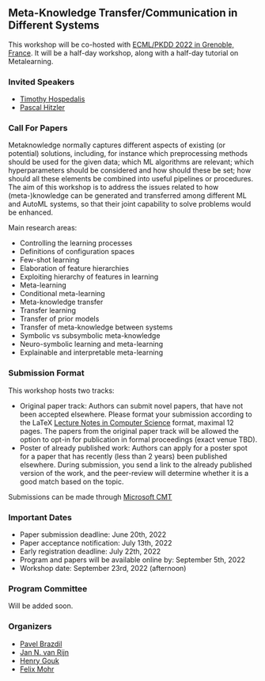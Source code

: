 ## Meta-Knowledge Transfer/Communication in Different Systems
This workshop will be co-hosted with [ECML/PKDD 2022 in Grenoble, France](https://2022.ecmlpkdd.org/). It will be a half-day workshop, along with a half-day tutorial on Metalearning. 

### Invited Speakers
* [Timothy Hospedalis](https://homepages.inf.ed.ac.uk/thospeda/)
* [Pascal Hitzler](https://people.cs.ksu.edu/~hitzler/)

### Call For Papers
Metaknowledge normally captures different aspects of existing (or potential) solutions, including, for instance which preprocessing methods should be used for the given data; which ML algorithms are relevant; which hyperparameters should be considered and how should these be set; how should all these elements be combined into useful pipelines or procedures. The aim of this workshop is to address the issues related to how (meta-)knowledge can be generated and transferred among different ML and AutoML systems, so that their joint capability to solve problems would be enhanced.

Main research areas:
* Controlling the learning processes
* Definitions of configuration spaces
* Few-shot learning
* Elaboration of feature hierarchies
* Exploiting hierarchy of features in learning
* Meta-learning
* Conditional meta-learning
* Meta-knowledge transfer
* Transfer learning
* Transfer of prior models
* Transfer of meta-knowledge between systems
* Symbolic vs subsymbolic meta-knowledge
* Neuro-symbolic learning and meta-learning
* Explainable and interpretable meta-learning

### Submission Format

This workshop hosts two tracks:
* Original paper track: Authors can submit novel papers, that have not been accepted elsewhere. Please format your submission according to the LaTeX [Lecture Notes in Computer Science](https://www.springer.com/gp/computer-science/lncs) format, maximal 12 pages. The papers from the original paper track will be allowed the option to opt-in for publication in formal proceedings (exact venue TBD).
* Poster of already published work: Authors can apply for a poster spot for a paper that has recently (less than 2 years) been published elsewhere. During submission, you send a link to the already published version of the work, and the peer-review will determine whether it is a good match based on the topic. 

Submissions can be made through [Microsoft CMT](https://cmt3.research.microsoft.com/METALEARNING2022/)

### Important Dates

* Paper submission deadline: June 20th, 2022
* Paper acceptance notification: July 13th, 2022
* Early registration deadline: July 22th, 2022
* Program and papers will be available online by: September 5th, 2022
* Workshop date: September 23rd, 2022 (afternoon)

### Program Committee

Will be added soon. 

### Organizers

* [Pavel Brazdil](http://www.liaad.up.pt/area/pbrazdil/pavel-brazdil)
* [Jan N. van Rijn](https://www.universiteitleiden.nl/en/staffmembers/jan-van-rijn)
* [Henry Gouk](https://www.henrygouk.com/)
* [Felix Mohr](http://www.liaad.up.pt/area/pbrazdil/pavel-brazdil)
